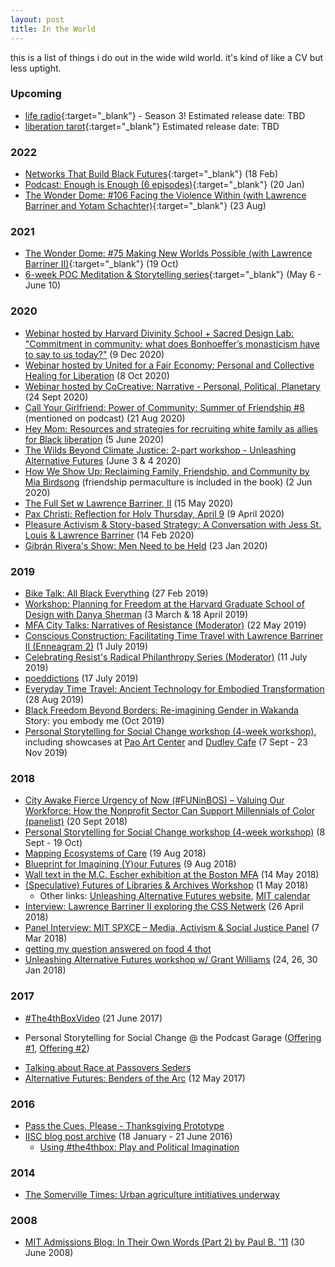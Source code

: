 ```yaml
---
layout: post
title: In the World
---
```


this is a list of things i do out in the wide wild world. it's kind of like a CV but less uptight.

### Upcoming

* [life radio](https://www.liferadiopodcast.com/){:target="_blank"} - Season 3! Estimated release date: TBD
* [liberation tarot](https://pmpress.org/index.php?l=product_detail&p=1499){:target="_blank"} Estimated release date: TBD


### 2022

* [Networks That Build Black Futures](https://mailchi.mp/65a1981c738e/networks-that-build-black-futures-the-black-social-change-economy-5239456){:target="_blank"} (18 Feb)
* [Podcast: Enough is Enough (6 episodes)](https://anchor.fm/enoughisenoughisenough){:target="_blank"} (20 Jan)
* [The Wonder Dome: #106 Facing the Violence Within (with Lawrence Barriner and Yotam Schachter)](https://podcasts.apple.com/us/podcast/106-facing-the-violence-within-with-lawrence/id1508389232?i=1000577093794){:target="_blank"} (23 Aug)

### 2021

* [The Wonder Dome: #75 Making New Worlds Possible (with Lawrence Barriner II)](https://mindfulcreative.coach/the-wonder-dome/2021/10/19/75-lawrence-barriner){:target="_blank"} (19 Oct)
* [6-week POC Meditation & Storytelling series](https://docs.google.com/document/d/1X0WiPZ8srwWC6SZrD9qVsmDTNQ4gW6YWbDw4tammFU8/edit){:target="_blank"} (May 6 - June 10)

### 2020

* [Webinar hosted by Harvard Divinity School + Sacred Design Lab: "Commitment in community: what does Bonhoeffer’s monasticism have to say to us today?"](https://docs.google.com/document/d/1D98ESudM06yFoUZ1jrZhFqiK99FWN0k5Ate0q5bQ_UI/edit#) (9 Dec 2020)
* [Webinar hosted by United for a Fair Economy: Personal and Collective Healing for Liberation](https://www.faireconomy.org/healing_for_liberation) (8 Oct 2020)
* [Webinar hosted by CoCreative: Narrative - Personal, Political, Planetary](https://www.wearecocreative.com/post/narrative-personal-political-planetary-september-2020) (24 Sept 2020)
* [Call Your Girlfriend: Power of Community: Summer of Friendship #8](https://overcast.fm/+FfB3ExW2M/28:57) (mentioned on podcast) (21 Aug 2020)
* [Hey Mom: Resources and strategies for recruiting white family as allies for Black liberation](http://bit.ly/hey-mom_) (5 June 2020)
* [The Wilds Beyond Climate Justice: 2-part workshop - Unleashing Alternative Futures](https://unleashingalternativefutures.wordpress.com/wilds-beyond-climate-justice/) (June 3 & 4 2020) 
* [How We Show Up: Reclaiming Family, Friendship, and Community by Mia Birdsong](http://www.miabirdsong.com/how-we-show-up) (friendship permaculture is included in the book) (2 Jun 2020)
* [The Full Set w Lawrence Barriner, II](https://open.spotify.com/episode/2bsAnHvKe6wKYaIDynzWhh?si=3Ba6Lo0XQFq53ZAUWFJhdA) (15 May 2020)
* [Pax Christi: Reflection for Holy Thursday, April 9](https://paxchristiusa.org/2020/04/08/reflection-for-holy-thursday-april-9/) (9 April 2020)
* [Pleasure Activism & Story-based Strategy: A Conversation with Jess St. Louis & Lawrence Barriner](https://www.storybasedstrategy.org/blog-full/2020/2/14/pleasure-activism-amp-story-based-strategy-a-conversation-with-jess-st-louis-amp-lawrence-barriner) (14 Feb 2020)
* [Gibrán Rivera's Show: Men Need to be Held](https://www.gibranrivera.com/the-show/2020/5/21/lawrence-barriner-ii-men-need-to-be-held) (23 Jan 2020)


### 2019

* [Bike Talk: All Black Everything](https://soundcloud.com/lawrence-barriner-ii/bike-talk-02-27-19) (27 Feb 2019)
* [Workshop: Planning for Freedom at the Harvard Graduate School of Design with Danya Sherman](https://imgur.com/5yy2v1g) (3 March & 18 April 2019)
* [MFA City Talks: Narratives of Resistance (Moderator)](https://www.mfa.org/programs/special-event/the-city-talks-narratives-of-resistance) (22 May 2019)
* [Conscious Construction: Facilitating Time Travel with Lawrence Barriner II (Enneagram 2)](https://consciousconstruction.libsyn.com/facilitating-time-travel-with-lawrence-barriner-ii-enneagram-2) (1 July 2019)
* [Celebrating Resist's Radical Philanthropy Series (Moderator)](https://www.eventbrite.com/e/celebrating-resists-radical-philanthropy-series-tickets-60629380108#) (11 July 2019)
* [poeddictions](https://soundcloud.com/lawrence-barriner-ii/poeddictions-lawrence-barriner-ii-17-july-2019/s-UP7oX) (17 July 2019)
* [Everyday Time Travel: Ancient Technology for Embodied Transformation](http://worldfellowship.org/event/everyday-time-travel-ancient-technology-for-embodied-transformation/) (28 Aug 2019)
* [Black Freedom Beyond Borders: Re-imagining Gender in Wakanda](https://www.wakandadreamlab.com/re-imaginegender) Story: you embody me (Oct 2019)
* [Personal Storytelling for Social Change workshop (4-week workshop)](https://www.podcastgarage.org/events/personal-storytelling-for-social-change-zrj3n), including showcases at [Pao Art Center](https://www.podcastgarage.org/events/2019/11/8/personal-storytelling-for-social-change-showcase-dudley-cafe-px8s4) and [Dudley Cafe](https://www.podcastgarage.org/events/2019/11/8/personal-storytelling-for-social-change-showcase-dudley-cafe) (7 Sept - 23 Nov 2019)

### 2018
* [City Awake Fierce Urgency of Now (#FUNinBOS) – Valuing Our Workforce: How the Nonprofit Sector Can Support Millennials of Color (panelist)](https://www.tsne.org/blog/7-things-nonprofits-can-do-support-millennials-color-sector) (20 Sept 2018)
* [Personal Storytelling for Social Change workshop (4-week workshop)](https://www.podcastgarage.org/events/personal-storytelling-for-social-change) (8 Sept - 19 Oct)
* [Mapping Ecosystems of Care](http://oldoakdojo.com/event/mapping-our-ecosystems-of-care/) (19 Aug 2018)
* [Blueprint for Imagining (Y)our Futures](https://medium.com/predict/blueprint-for-imagining-y-our-futures-18bc90758793) (9 Aug 2018)
* [Wall text in the M.C. Escher exhibition at the Boston MFA](https://www.instagram.com/p/BixhjbGnU6H/?taken-by=lqb2) (14 May 2018)
* [(Speculative) Futures of Libraries & Archives Workshop](https://twitter.com/sofiayleung/status/988883562597441537) (1 May 2018)
    - Other links: [Unleashing Alternative Futures website](https://unleashingalternativefutures.wordpress.com), [MIT calendar](https://calendar.mit.edu/event/unleashing_alternative_futures_constructing_new_worlds_through_imagination_narrative_and_radical_hope)
* [Interview: Lawrence Barriner II exploring the CSS Netwerk](https://www.storybasedstrategy.org/blog-full/2018/4/26/interview-lawrence-barriner-ii-exploring-the-css-netwerk) (26 April 2018)
* [Panel Interview: MIT SPXCE – Media, Activism & Social Justice Panel](https://soundcloud.com/colab-radio/mit-spxce-media-activism-social-justice-panel) (7 Mar 2018)
* [getting my question answered on food 4 thot](https://overcast.fm/+LP1XlrNc0/3:14)
* [Unleashing Alternative Futures workshop w/ Grant Williams]() (24, 26, 30 Jan 2018)

### 2017
* [#The4thBoxVideo](https://www.youtube.com/watch?v=5amBkni2TyY) (21 June 2017)
- Personal Storytelling for Social Change @ the Podcast Garage ([Offering #1](https://www.podcastgarage.org/events/2017/8/5/personal-storytelling-for-social-change), [Offering #2](https://www.podcastgarage.org/events/2017/8/5/personal-storytelling-for-social-change-h3kpf))
* [Talking about Race at Passovers Seders](http://bit.ly/TalkingAboutRaceAtPassoverSeders)
* [Alternative Futures: Benders of the Arc](http://colabradio.mit.edu/alternative-futures-benders-of-the-arc/) (12 May 2017)

### 2016
* [Pass the Cues, Please - Thanksgiving Prototype](https://drive.google.com/file/d/0B_VvOEA19QgNNzN2blB1M0l0eTA/view?usp=sharing)
* [IISC blog post archive](http://interactioninstitute.org/author/lawrence/) (18 January - 21 June 2016)
    - [Using #the4thbox: Play and Political Imagination](http://interactioninstitute.org/using-the4thbox-play-and-political-imagination/)

### 2014
* [The Somerville Times: Urban agriculture intitiatives underway](http://www.thesomervilletimes.com/archives/49932)

### 2008

* [MIT Admissions Blog: In Their Own Words (Part 2) by Paul B. '11](https://mitadmissions.org/blogs/entry/in_their_own_words_part_2/) (30 June 2008)